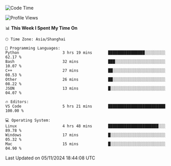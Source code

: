 <!--START_SECTION:waka-->
![Code Time](http://img.shields.io/badge/Code%20Time-512%20hrs%2052%20mins-blue)

![Profile Views](http://img.shields.io/badge/Profile%20Views-0-blue)

📊 **This Week I Spent My Time On** 

```text
🕑︎ Time Zone: Asia/Shanghai

💬 Programming Languages: 
Python                   3 hrs 19 mins       ████████████████░░░░░░░░░   62.17 % 
Bash                     32 mins             ███░░░░░░░░░░░░░░░░░░░░░░   10.07 % 
C++                      27 mins             ██░░░░░░░░░░░░░░░░░░░░░░░   08.53 % 
Other                    26 mins             ██░░░░░░░░░░░░░░░░░░░░░░░   08.22 % 
JSON                     13 mins             █░░░░░░░░░░░░░░░░░░░░░░░░   04.07 % 

🔥 Editors: 
VS Code                  5 hrs 21 mins       █████████████████████████   100.00 % 

💻 Operating System: 
Linux                    4 hrs 48 mins       ██████████████████████░░░   89.78 % 
Windows                  17 mins             █░░░░░░░░░░░░░░░░░░░░░░░░   05.32 % 
Mac                      15 mins             █░░░░░░░░░░░░░░░░░░░░░░░░   04.90 % 
```


 Last Updated on 05/11/2024 18:44:08 UTC
<!--END_SECTION:waka-->
